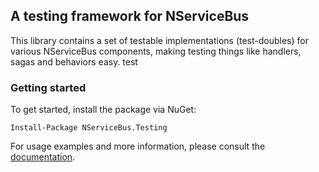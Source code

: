 ## A testing framework for NServiceBus

This library contains a set of testable implementations (test-doubles) for various NServiceBus components, making testing things like handlers, sagas and behaviors easy.
test
### Getting started

To get started, install the package via NuGet:

```
Install-Package NServiceBus.Testing
``` 

For usage examples and more information, please consult the [documentation](http://docs.particular.net/nservicebus/testing/).
